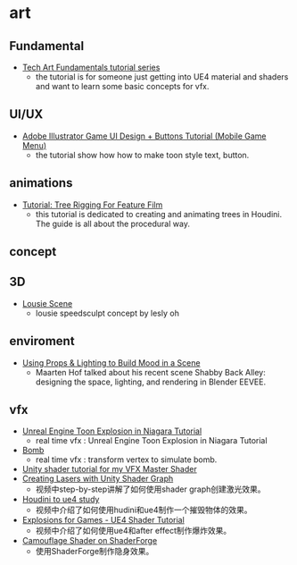 # art

## Fundamental
  * [Tech Art Fundamentals tutorial series](https://realtimevfx.com/t/tech-art-fundamentals-tutorial-series/8591)
    * the tutorial is for someone just getting into UE4 material and shaders and want to learn some basic concepts for vfx.

## UI/UX
  * [Adobe Illustrator Game UI Design + Buttons Tutorial (Mobile Game Menu)](https://www.youtube.com/watch?v=9NYHe4fsGCQ)
    * the tutorial show how how to make toon style text, button.

## animations
  * [Tutorial: Tree Rigging For Feature Film](https://80.lv/articles/tutorial-tree-rigging-for-feature-film/)
    * this tutorial is dedicated to creating and animating trees in Houdini. The guide is all about the procedural way.

## concept

## 3D
  * [Lousie Scene](https://blenderartists.org/t/lousie/1163322)
    * lousie speedsculpt concept by lesly oh

## enviroment
  * [Using Props & Lighting to Build Mood in a Scene](https://80.lv/articles/001agt-shabby-back-alley-rendering-lighting-in-eevee/)
    * Maarten Hof talked about his recent scene Shabby Back Alley: designing the space, lighting, and rendering in Blender EEVEE.

## vfx
  * [Unreal Engine Toon Explosion in Niagara Tutorial](https://cghow.com/unreal-engine-toon-explosion-in-niagara-tutorial/)
    * real time vfx : Unreal Engine Toon Explosion in Niagara Tutorial
  * [Bomb](https://realtimevfx.com/t/sifas-sketchbook/9265/15)
    * real time vfx : transform vertex to simulate bomb.
  * [Unity shader tutorial for my VFX Master Shader](https://realtimevfx.com/t/unity-shader-tutorial-for-my-vfx-master-shader/9309)
  * [Creating Lasers with Unity Shader Graph](https://realtimevfx.com/t/creating-lasers-with-unity-shader-graph/8835)
    * 视频中step-by-step讲解了如何使用shader graph创建激光效果。
  * [Houdini to ue4 study](https://realtimevfx.com/t/houdini-to-ue4-study/9103/9)
    * 视频中介绍了如何使用hudini和ue4制作一个摧毁物体的效果。
  * [Explosions for Games - UE4 Shader Tutorial](https://realtimevfx.com/t/explosions-for-games-ue4-shader-tutorial/9230)
    * 视频中介绍了如何使用ue4和after effect制作爆炸效果。
  * [Camouflage Shader on ShaderForge](https://www.patreon.com/posts/camouflage-on-27190908)
    * 使用ShaderForge制作隐身效果。